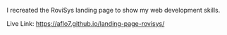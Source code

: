 I recreated the RoviSys landing page to show my web development skills.

Live Link: https://aflo7.github.io/landing-page-rovisys/